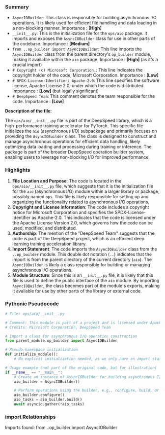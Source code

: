 

### Summary



* `AsyncIOBuilder`: This class is responsible for building asynchronous I/O operations. It is likely used for efficient file handling and data loading in a non-blocking manner. Importance : **[High]**
* `__init__.py`: This is the initialization file for the `ops/aio` package. It imports and exposes the `AsyncIOBuilder` class for use in other parts of the codebase. Importance : **[Medium]**
* `from ..op_builder import AsyncIOBuilder`: This line imports the `AsyncIOBuilder` class from the parent directory's `op_builder` module, making it available within the `aio` package. Importance : **[High]** (as it's a crucial import)
* `# Copyright (c) Microsoft Corporation.`: This line indicates the copyright holder of the code, Microsoft Corporation. Importance : **[Low]**
* `# SPDX-License-Identifier: Apache-2.0`: This line specifies the software license, Apache License 2.0, under which the code is distributed. Importance : **[Low]** (but legally significant)
* `# DeepSpeed Team`: This comment denotes the team responsible for the code. Importance : **[Low]**

**Description of the file:**

The `ops/aio/__init__.py` file is part of the DeepSpeed library, which is a high-performance training accelerator for PyTorch. This specific file initializes the `aio` (asynchronous I/O) subpackage and primarily focuses on providing the `AsyncIOBuilder` class. The class is designed to construct and manage asynchronous operations for efficient data handling, likely optimizing data loading and processing during training or inference. The package is part of the broader DeepSpeed operation builder system, enabling users to leverage non-blocking I/O for improved performance.

### Highlights



1. **File Location and Purpose**: The code is located in the `ops/aio/__init__.py` file, which suggests that it is the initialization file for the `aio` (asynchronous I/O) module within a larger library or package, possibly named `ops`. This file is likely responsible for setting up and organizing the functionality related to asynchronous I/O operations.
2. **Copyright and License Information**: The code includes a copyright notice for Microsoft Corporation and specifies the SPDX-License-Identifier as Apache-2.0. This indicates that the code is licensed under the Apache License Version 2.0, which governs how the code can be used, modified, and distributed.
3. **Authorship**: The mention of the "DeepSpeed Team" suggests that the code is part of the DeepSpeed project, which is an efficient deep learning training acceleration library.
4. **Import Statement**: The code imports the `AsyncIOBuilder` class from the `..op_builder` module. This double dot notation (`..`) indicates that the import is from the parent directory of the current directory (`aio`). The `AsyncIOBuilder` is likely a class responsible for building or managing asynchronous I/O operations.
5. **Module Structure**: Since this is an `__init__.py` file, it is likely that this file is used to define the public interface of the `aio` module. By importing `AsyncIOBuilder`, the class becomes part of the module's exports, making it available for use by other parts of the library or external code.

### Pythonic Pseudocode

```python
# File: ops/aio/__init__.py

# Comment: This module is part of a project and is licensed under Apache License 2.0.
# Credits: Microsoft Corporation, DeepSpeed Team

# Import a class for asynchronous I/O operation construction
from parent_module.op_builder import AsyncIOBuilder

# Pseudo-namespace initialization
def initialize_module():
    # No explicit initialization needed, as we only have an import statement.

# Usage example (not part of the original code, but for illustration)
if __name__ == "__main__":
    # Create an instance of AsyncIOBuilder for building asynchronous I/O operations
    aio_builder = AsyncIOBuilder()

    # Perform operations using the builder, e.g., configure, build, or execute I/O tasks
    aio_builder.configure()
    aio_tasks = aio_builder.build()
    await asyncio.gather(*aio_tasks)
```


### import Relationships

Imports found:
from ..op_builder import AsyncIOBuilder